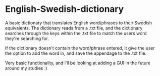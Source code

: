 # English-Swedish-dictionary
A basic dictionary that translates English word/phrases to their Swedish equivalents.
The dictionary reads from a .txt file, and the dictionary searches through the keys within the .txt file to match the users word they're searching for.

If the dictionary doesn't contain the word/phrase entered, it give the user the option to add the word in, and save the appendage to the .txt file.

Very basic functionality, and I'll be looking at adding a GUI in the future around my studies :) 
